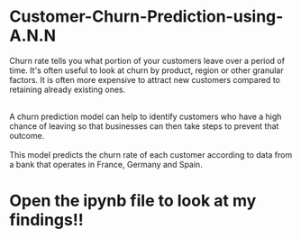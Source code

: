 # Customer-Churn-Prediction-using-A.N.N
Churn rate tells you what portion of your customers leave over a period of time. It's often useful to look at churn by product, region or other granular factors. It is often more expensive to attract new customers compared to retaining already existing ones. <br><br>

A churn prediction model can help to identify customers who have a high chance of leaving so that businesses can then take steps to prevent that outcome.<br><br>
This model predicts the churn rate of each customer according to data from a bank that operates in France, Germany and Spain.
# Open the ipynb file to look at my findings!!
